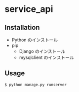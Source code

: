 # service_api

## Installation

- Python のインストール
- pip
  - Django のインストール
  - mysqlclient のインストール

## Usage

```
$ python manage.py runserver
```
